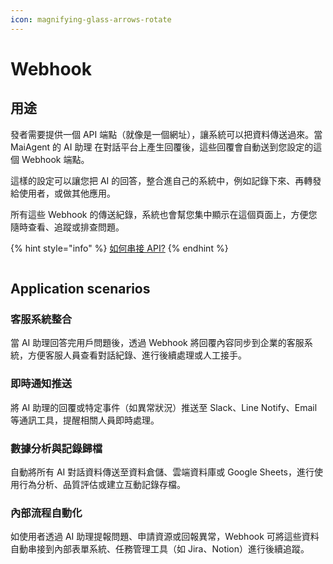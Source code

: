 ```yaml
---
icon: magnifying-glass-arrows-rotate
---
```


# Webhook

## 用途

發者需要提供一個 API 端點（就像是一個網址），讓系統可以把資料傳送過來。當 MaiAgent 的 AI 助理 在對話平台上產生回覆後，這些回覆會自動送到您設定的這個 Webhook 端點。

這樣的設定可以讓您把 AI 的回答，整合進自己的系統中，例如記錄下來、再轉發給使用者，或做其他應用。

所有這些 Webhook 的傳送紀錄，系統也會幫您集中顯示在這個頁面上，方便您隨時查看、追蹤或排查問題。

{% hint style="info" %}
[如何串接 API?](https://app.gitbook.com/s/38pkhhqHl1oA6yyE9R2n/api-integration)
{% endhint %}

<figure><img src="../.gitbook/assets/截圖 2025-04-25 中午12.11.59.png" alt=""><figcaption></figcaption></figure>

## Application scenarios

### **客服系統整合**

當 AI 助理回答完用戶問題後，透過 Webhook 將回覆內容同步到企業的客服系統，方便客服人員查看對話紀錄、進行後續處理或人工接手。

### **即時通知推送**

將 AI 助理的回覆或特定事件（如異常狀況）推送至 Slack、Line Notify、Email 等通訊工具，提醒相關人員即時處理。

### **數據分析與記錄歸檔**

自動將所有 AI 對話資料傳送至資料倉儲、雲端資料庫或 Google Sheets，進行使用行為分析、品質評估或建立互動記錄存檔。

### **內部流程自動化**

如使用者透過 AI 助理提報問題、申請資源或回報異常，Webhook 可將這些資料自動串接到內部表單系統、任務管理工具（如 Jira、Notion）進行後續追蹤。